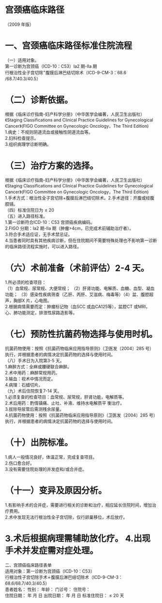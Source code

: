 # 宫颈癌临床路径  
（2009 年版）  
# 一、宫颈癌临床路径标准住院流程  
（一）适用对象。  
第一诊断为宫颈癌（ICD-10：C53）Ⅰa2 期-Ⅱa 期  
行根治性全子宫切除$^+$腹膜后淋巴结切除术（ICD-9-CM-3：68.6 /68.7/40.3/40.5）  
# （二）诊断依据。  
根据《临床诊疗指南-妇产科学分册》（中华医学会编著，人民卫生出版社）《Staging Classifications and Clinical Practice Guidelines for Gynecological Cancer》(FIGO  Committee on Gynecologic Oncology，The Third Edition)  
1.病史：不规则阴道流血或接触性阴道流血等。  
2.妇科检查提示。  
3.组织病理学诊断明确。  
# （三）治疗方案的选择。  
根据《临床诊疗指南-妇产科学分册》（中华医学会编著，人民卫生出版社）《Staging Classifications and Clinical Practice Guidelines for Gynecological Cancer》(FIGO  Committee on Gynecologic Oncology，The Third Edition)  
1.手术方式：根治性全子宫切除$+$腹膜后淋巴结切除术。2.手术途径：开腹或经腹腔镜。  
（四）标准住院日为${\leqslant}20$  
（五）进入路径标准。  
1.第一诊断符合ICD-10：C53 宫颈癌疾病编码。  
2.FIGO 分期：Ⅰa2 期-Ⅱa 期（肿瘤${\mathrm{>}}4\mathrm{cm}$，已完成术前辅助治疗者）。  
3.符合手术适应证，无手术禁忌证。  
4.当患者同时具有其他疾病诊断，但在住院期间不需要特殊处理也不影响第一诊断的临床路径流程实施时，可以进入路径。  
# （六）术前准备（术前评估）2-4 天。  
1.所必须的检查项目：  
（1）血常规、尿常规、大便常规； （2）肝肾功能、电解质、血糖、血型、凝血功能； （3）感染性疾病筛查（乙肝、丙肝、艾滋病、梅毒等）（4）盆、腹腔超声，胸部X 片，心电图。  
2.根据病情需要而定：肿瘤标记物（血SCC 或血CA125等），盆腔CT 或MRI，心、肺功能测定，排泄性尿路造影等。  
# （七）预防性抗菌药物选择与使用时机。  
抗菌药物使用：按照《抗菌药物临床应用指导原则》（卫医发〔2004〕285 号）执行，并根据患者的病情决定抗菌药物的选择与使用时间。  
（八）手术日为入院第3-5 天。  
1.麻醉方式：全麻或腰硬联合麻醉。  
2.术中用药：麻醉常规用药。  
3.输血：视术中情况而定。  
4.病理：石蜡切片。  
（九）术后住院恢复7-14 天。  
1.必须复查的检查项目：血常规、尿常规，肝肾功能，电解质等。  
2.术后用药：酌情镇痛、止吐、补液、维持水电解质平 衡治疗。  
3.拔除导尿管后需测残余尿量。  
4.抗菌药物使用：按照《抗菌药物临床应用指导原则》（卫医发〔2004〕285 号）执行，并根据患者的病情决定抗菌药物的选择与使用时间。  
# （十）出院标准。  
1.病人一般情况良好，体温正常，完成复查项目。  
2.伤口愈合好。  
3.没有需要住院处理的并发症和/或合并症。  
# （十一）变异及原因分析。  
1.有影响手术的合并症，需要进行相关的诊断和治疗，相应延长住院时间，增加治疗费用。  
2.术中发现无法行根治性全子宫切除，仅行卵巢移位，术后放疗。  
# 3.术后根据病理需辅助放化疗。 4.出现手术并发症需对症处理。  
二、宫颈癌临床路径表单  
适用对象：第一诊断为宫颈癌（ICD-10：C53）  
行根治性子宫切除手术$\dotplus$腹膜后淋巴结切除术（ICD-9-CM-3：68.6/68.7/40.3/40.5）  
患者姓名：           性别：    年龄：    门诊号：       住院号：  
住院日期：   年  月  日    出院日期：   年  月   日     标准住院日：${\leqslant}20$ 天  

